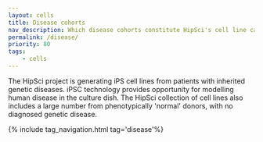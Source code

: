 ```yaml
---
layout: cells
title: Disease cohorts
nav_description: Which disease cohorts constitute HipSci's cell line catalogue?
permalink: /disease/
priority: 80
tags:
    - cells
---
```


   The HipSci project is generating iPS cell lines from patients with inherited genetic diseases.
   iPSC technology provides opportunity for modelling human disease in the culture dish.
   The HipSci collection of cell lines also includes a large number from phenotypically 'normal' donors, with no diagnosed genetic disease.


{% include tag_navigation.html tag='disease'%}
